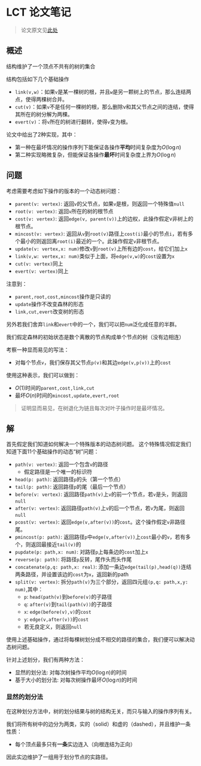 # LCT 论文笔记

> 论文原文见[此处](https://www.cs.cmu.edu/~sleator/papers/dynamic-trees.pdf)

## 概述

结构维护了一个顶点不共有的树的集合

结构包括如下几个基础操作

* `link(v,w)`：如果`v`是某一棵树的根，并且`w`是另一颗树上的节点，那么连结两点，使得两棵树合并。
* `cut(v)`：如果`v`不是任何一棵树的根，那么删除v和其父节点之间的连结，使得其所在的树分解为两棵。
* `evert(v)`：将`v`所在的树进行翻转，使得`v`变为根。

论文中给出了2种实现，其中：

* 第一种在最坏情况的操作序列下能保证各操作**平均**时间复杂度为$O(\log n)$
* 第二种实现略微复杂，但能保证各操作**最坏**时间复杂度上界为$O(\log n)$

## 问题

考虑需要考虑如下操作的版本的一个动态树问题：

* `parent(v: vertex)`: 返回`v`的父节点，如果`v`是根，则返回一个特殊值`null`
* `root(v: vertex)`: 返回`v`所在的树的根节点
* `cost(v: vertex)`: 返回`edge(v, parent(v))`上的边权，此操作假定v非树上的根节点。
* `mincost(v: vertex)`: 返回从`v`到`root(v)`路径上`cost(i)`最小的节点`i`，若有多个最小的则返回离`root(i)`最近的一个。此操作假定`v`非根节点。
* `update(v: vertex,x: num)`修改`v`到`root(v)`上所有边的`cost`，给它们加上`x`
* `link(v,w: vertex,x: num)`类似于上面，将`edge(v,w)`的`cost`设置为`x`
* `cut(v: vertex)`同上
* `evert(v: vertex)`同上

注意到：

* `parent,root,cost,mincost`操作是只读的
* `update`操作不改变森林的形态
* `link,cut,evert`改变树的形态

另外若我们舍弃`link`和`evert`中的一个，我们可以把`num`泛化成任意的半群。

我们假定森林的初始状态是数个离散的节点构成单个节点的树（没有边相连）

考察一种显而易见的写法：

* 对每个节点`v`，我们保存其父节点`p(v)`和其边`edge(v,p(v))`上的`cost`

使用这种表示，我们可以做到：

* $O(1)$时间的`parent,cost,link,cut`
* 最坏$O(n)$时间的`mincost,update,evert,root`

> 证明显而易见，在树退化为链且每次对叶子操作时是最坏情况。

## 解

首先假定我们知道如何解决一个特殊版本的动态树问题。
这个特殊情况假定我们知道下面11个基础操作的动态“树”问题：

* `path(v: vertex)`: 返回一个包含`v`的路径
  * 假定路径是一个唯一的标识符
* `head(p: path)`: 返回路径`p`的头（第一个节点）
* `tail(p: path)`: 返回路径`p`的尾（最后一个节点）
* `before(v: vertex)`: 返回路径`path(v)`上`v`的前一个节点，若`v`是头，则返回`null`
* `after(v: vertex)`: 返回路径`path(v)`上`v`的后一个节点，若`v`为尾，则返回`null`
* `pcost(v: vertex)`: 返回`edge(v,after(v))`的`cost`。这个操作假定`v`非路径尾。
* `pmincost(p: path)`: 返回路径`p`中`edge(v,after(v))`上`cost`最小的`v`，若有多个，则返回最接近`tail(v)`的
* `pupdate(p: path,x: num)`: 对路径`p`上每条边的`cost`加上`x`
* `reverse(p: path)`: 将路径`p`反转，尾作头而头作尾
* `concatenate(p,q: path,x: real)`: 添加一条边`edge(tail(p),head(q))`连结两条路径，并设置该边的`cost`为`x`，返回新的path
* `split(v: vertex)`: 拆分`path(v)`为三个部分，返回四元组`(p,q: path,x,y: num)`,其中：
  * `p`: `head(path(v)`到`before(v)`的子路径
  * `q`: `after(v)`到`tail(path(v))`的子路径
  * `x`: `edge(before(v),v)`的`cost`
  * `y`: `edge(v,after(v))`的`cost`
  * 若无良定义，则返回`null`

使用上述基础操作，通过将每棵树划分成不相交的路径的集合，我们便可以解决动态树问题。

针对上述划分，我们有两种方法：

* 显然的划分法: 对每次树操作平均$O(\log n)$的时间
* 基于大小的划分法: 对每次树操作最坏$O(\log n)$的时间

### 显然的划分法

在这种划分方法中，树的划分结果与树的结构无关，而只与输入的操作序列有关。

我们将所有树中的边分为两类，实的（solid）和虚的（dashed），并且维护一条性质：

* 每个顶点最多只有**一条**实边连入（向根连结为正向）

因此实边维护了一组用于划分节点的实路径。
